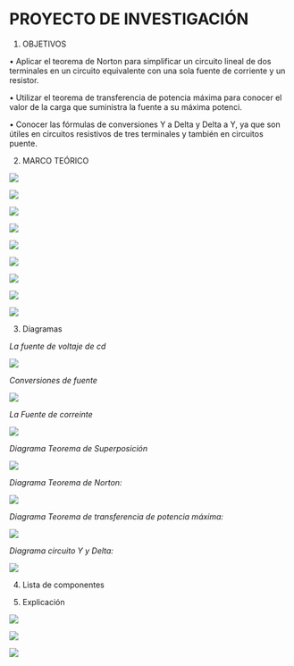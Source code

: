 #  PROYECTO DE INVESTIGACIÓN

1. OBJETIVOS


•	Aplicar el teorema de Norton para simplificar un circuito lineal de dos terminales en un circuito equivalente con una sola fuente de corriente y un resistor.

•	Utilizar el teorema de transferencia de potencia máxima para conocer el valor de la carga   que suministra la fuente a su máxima potenci.

•	Conocer las fórmulas de conversiones Y a Delta y Delta a Y, ya que son útiles en circuitos resistivos de tres terminales y también en circuitos puente.

2. MARCO TEÓRICO

![](img/marco%201.jpeg)

![](img/marco%202.jpeg)

![](img/marco%203.jpeg)

![](img/marco%204.jpg)

![](img/marco%205.jpg)

![](img/marco%205.1.jpg)

![](https://github.com/andressanttos/Producto_U1/blob/main/img/marco%206.png)

![](https://github.com/andressanttos/Producto_U1/blob/main/img/marco%207.png)

![](https://github.com/andressanttos/Producto_U1/blob/main/img/marco%208.png)

3. Diagramas

*La fuente de voltaje de cd*

![](img/diagrama%201.jpeg)

*Conversiones de fuente*

![](img/diagrama%202.jpeg)

*La Fuente de correinte*

![](img/diagrama%203.jpeg)

*Diagrama  Teorema de Superposición*

![](img/diagrama%204.png)

*Diagrama  Teorema de Norton:*

![](https://github.com/andressanttos/Producto_U1/blob/main/img/diagrama%206.png)

*Diagrama Teorema de transferencia de potencia máxima:*

![](https://github.com/andressanttos/Producto_U1/blob/main/img/diagrama%207.png)

*Diagrama circuito  Y y Delta:*

![](https://github.com/andressanttos/Producto_U1/blob/main/img/diagrama%208.png)

4.  Lista de componentes


5. Explicación

![](https://github.com/andressanttos/Proyecto-de-Investigacion-1/blob/main/img/1.0.jpg)

![](https://github.com/andressanttos/Proyecto-de-Investigacion-1/blob/main/img/2.0.jpg)

![](https://github.com/andressanttos/Proyecto-de-Investigacion-1/blob/main/img/3.0.jpg)
